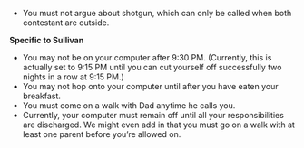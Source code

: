 - You must not argue about shotgun, which can only be called when both contestant are outside.

**Specific to Sullivan**

- You may not be on your computer after 9:30 PM. (Currently, this is actually set to 9:15 PM until you can cut yourself off successfully two nights in a row at 9:15 PM.)
- You may not hop onto your computer until after you have eaten your breakfast.
- You must come on a walk with Dad anytime he calls you.
- Currently, your computer must remain off until all your responsibilities are discharged. We might even add in that you must go on a walk with at least one parent before you’re allowed on.
